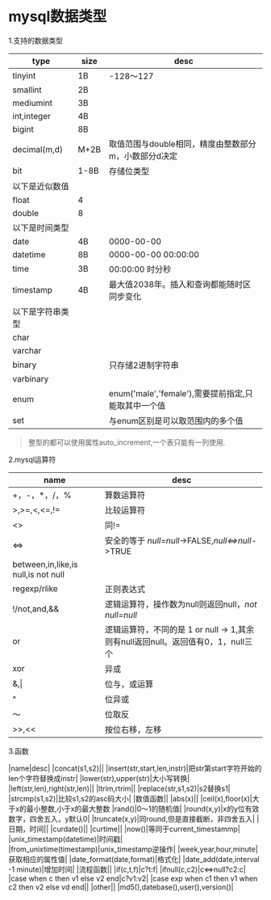 # mysql数据类型  

1.支持的数据类型


|type|size|desc|
|-|-|-|
|tinyint|1B|-128～127
|smallint|2B||
|mediumint|3B||
|int,integer|4B||
|bigint|8B||
|decimal(m,d)|M+2B|取值范围与double相同，精度由整数部分m，小数部分d决定|
|bit|1-8B|存储位类型
|以下是近似数值|
|float|4||
|double|8||
|以下是时间类型|||
|date|4B|0000-00-00|
|datetime|8B|0000-00-00 00:00:00|
|time|3B|00:00:00 时分秒|
|timestamp|4B|最大值2038年。插入和查询都能随时区同步变化|
|以下是字符串类型|||
|char|||
|varchar|||
|binary||只存储2进制字符串|
|varbinary|||
|enum||enum('male','female'),需要提前指定,只能取其中一个值|
|set||与enum区别是可以取范围内的多个值|

>整型的都可以使用属性auto_increment,一个表只能有一列使用.     

2.mysql运算符

|name|desc|
|-|-|
|+，-，*，/，%|算数运算符|
|>,>=,<,<=,!=|比较运算符|
|<>|同!=|
|<=>|安全的等于 *null=null*->FALSE,*null<=>null*->TRUE|
|between,in,like,is null,is not null||
|regexp/rlike|正则表达式|
|!/not,and,&&|逻辑运算符，操作数为null则返回null，*not null=null*|
|or | 逻辑运算符，不同的是 1 or null -> 1,其余则有null返回null。返回值有0，1，null三个|
|xor|异或|
|&,&#124;|位与，或运算|
|^|位异或|
|～|位取反|
|>>,<<|按位右移，左移|


3.函数

|name|desc|
|concat(s1,s2)||
|insert(str,start,len,instr)|把str第start字符开始的len个字符替换成instr|
|lower(str),upper(str)|大小写转换|
|left(str,len),right(str,len)||
|ltrim,rtrim||
|replace(str,s1,s2)|s2替换s1|
|strcmp(s1,s2)|比较s1,s2的asc码大小|
|数值函数||
|abs(x)||
|ceil(x),floor(x)|大于x的最小整数,小于x的最大整数
|rand()|0～1的随机值|
|round(x,y)|x的y位有效数字，四舍五入，y默认0|
|truncate(x,y)|同round,但是直接截断，非四舍五入|
|日期，时间||
|curdate()||
|curtime||
|now()|等同于current_timestammp|
|unix_timestamp(datetime)|时间戳|
|from_unixtime(timestamp)|unix_timestamp逆操作|
|week,year,hour,minute|获取相应的属性值|
|date_format(date,format)|格式化|
|date_add(date,interval -1 minute)|增加时间|
|流程函数||
|if(c,t,f)|c?t:f|
|ifnull(c,c2)|c<=>null?c2:c|
|case when c then v1 else v2 end|c?v1:v2|
|case exp when c1 then v1 when c2 then v2 else vd end||
|other||
|md5(),datebase(),user(),version()|


